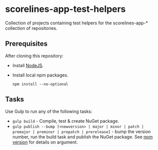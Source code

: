 # scorelines-app-test-helpers

Collection of projects containing test helpers for the scorelines-app-* collection of repositories.

## Prerequisites

After cloning this repository:

- Install [NodeJS](http://nodejs.org/).

- Install local npm packages.

  ```
  npm install --no-optional
  ```

## Tasks

Use Gulp to run any of the following tasks:

- `gulp build` - Compile, test & create NuGet package.
- `gulp publish --bump [<newversion> | major | minor | patch | premajor | preminor | prepatch | prerelease]` - bump the version number, run the build task and publish the NuGet package. See [npm version](https://docs.npmjs.com/cli/version) for details on <newversion> argument.
